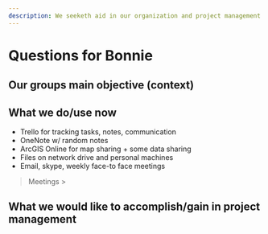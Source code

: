 ```yaml
---
description: We seeketh aid in our organization and project management
---
```


# Questions for Bonnie

## Our groups main objective \(context\)





## What we do/use now

* Trello for tracking tasks, notes, communication
* OneNote w/ random notes
* ArcGIS Online for map sharing + some data sharing
* Files on network drive and personal machines
* Email, skype, weekly face-to face meetings

> Meetings &gt;

## What we would like to accomplish/gain in project management





## 

